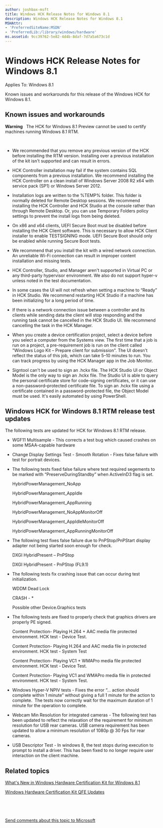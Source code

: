 ```yaml
---
author: joshbax-msft
title: Windows HCK Release Notes for Windows 8.1
description: Windows HCK Release Notes for Windows 8.1
MSHAttr:
- 'PreferredSiteName:MSDN'
- 'PreferredLib:/library/windows/hardware'
ms.assetid: 9cc39762-5e82-4d4b-8daf-7d7a5a673c1d
---
```


# Windows HCK Release Notes for Windows 8.1


Applies To: Windows 8.1

Known issues and workarounds for this release of the Windows HCK for Windows 8.1.

## Known issues and workarounds


**Warning**  
The HCK for Windows 8.1 Preview cannot be used to certify machines running Windows 8.1 RTM.

 

-   We recommended that you remove any previous version of the HCK before installing the RTM version. Installing over a previous installation of the kit isn't supported and can result in errors.

-   HCK Controller installation may fail if the system contains SQL components from a previous installation. We recommend installing the HCK Controller on a clean install of Windows Server 2008 R2 x64 with service pack (SP1) or Windows Server 2012.

-   Installation logs are written to the %TEMP% folder. This folder is normally deleted for Remote Desktop sessions. We recommend installing the HCK Controller and HCK Studio at the console rather than through Remote Desktop. Or, you can use Temporary Folders policy settings to prevent the install logs from being deleted.

-   On x86 and x64 clients, UEFI Secure Boot must be disabled before installing the HCK Client software. This is necessary to allow HCK Client installer to enable TESTSIGNING mode. UEFI Secure Boot should only be enabled while running Secure Boot tests.

-   We recommend that you install the kit with a wired network connection. An unreliable Wi-Fi connection can result in improper content installation and missing tests.

-   HCK Controller, Studio, and Manager aren't supported in Virtual PC or any third-party hypervisor environment. We also do not support hyper-v unless noted in the test documentation.

-   In some cases the UI will not refresh when setting a machine to “Ready” in HCK Studio. We recommend restarting HCK Studio if a machine has been initializing for a long period of time.

-   If there is a network connection issue between a controller and its clients while sending data the client will stop responding and the running task cannot be cancelled in the HCK Studio UI. We recommend cancelling the task in the HCK Manager.

-   When you create a device certification project, select a device before you select a computer from the Systems view. The first time that a job is run on a project, a pre-requirement job is run on the client called "Windows Logo Kit – Prepare client for submission". The UI doesn't reflect the status of this job, which can take 5–10 minutes to run. You can track progress by using the HCK Manager app in the Job Monitor.

-   Signtool can't be used to sign an .hckx file. The HCK Studio UI or Object Model is the only way to sign an .hckx file. The Studio UI is able to query the personal certificate store for code-signing certificates, or it can use a non-password–protected certificate file. To sign an .hckx file using a certificate contained in a password-protected file, the Object Model must be used. It's easily automated by using PowerShell.

## Windows HCK for Windows 8.1 RTM release test updates


The following tests are updated for HCK for Windows 8.1 RTM release.

-   WGF11 Multisample - This corrects a test bug which caused crashes on some MSAA-capable hardware

-   Change Display Settings Test - Smooth Rotation - Fixes false failure with test for portrait devices.

-   The following tests fixed false failure where test required segements to be marked with “PreserveDuringStandby” when ActiveInD3 flag is set.

    HybridPowerManagement\_NoApp

    HybridPowerManagement\_AppIdle

    HybridPowerManagement\_AppRunning

    HybridPowerManagement\_NoAppMonitorOff

    HybridPowerManagement\_AppIdleMonitorOff

    HybridPowerManagement\_AppRunningMonitorOff

-   The following test fixes false failure due to PnPStop/PnPStart display adapter not being started soon enough for check.

    DXGI HybridPresent – PnPStop

    DXGI HybridPresent - PnPStop (FL9.1)

-   The following tests fix crashing issue that can occur during test initialization.

    WDDM Dead Lock

    CRASH - \*

    Possible other Device.Graphics tests

-   The following tests are fixed to properly check that graphics drivers are properly PE signed.

    Content Protection- Playing H.264 + AAC media file protected environment. HCK test - Device Test.

    Content Protection- Playing H.264 and AAC media file in protected environment. HCK test - System Test

    Content Protection- Playing VC1 + WMAPro media file protected environment. HCK test - Device Test.

    Content Protection- Playing VC1 and WMAPro media file in protected environment. HCK test - System Test.

-   Windows Hyper-V NPIV tests - Fixes the error “… action should complete within 1 minute” without giving a full 1 minute for the action to complete.  The tests now correctly wait for the maximum duration of 1 minute for the operation to complete.

-   Webcam Min Resolution for integrated cameras - The following test has been updated to reflect the relaxation of the requirement for minimum resolution for USB rear cameras. USB camera requirement has been updated to allow a minimum resolution of 1080p @ 30 Fps for rear cameras.

-   USB Descriptor Test - In windows 8, the test stops during execution to prompt to install a driver. This has been fixed to no longer require user interaction on the client machine.

## Related topics


[What's New in Windows Hardware Certification Kit for Windows 8.1](whats-new-in-windows-hardware-certification-kit-for-windows-81.md)

[Windows Hardware Certification Kit QFE Updates](windows-hardware-certification-kit-qfe-updates.md)

 

 

[Send comments about this topic to Microsoft](mailto:wsddocfb@microsoft.com?subject=Documentation%20feedback%20%5Bp_hck\p_hck%5D:%20Windows%20HCK%20Release%20Notes%20%20for%20Windows%208.1%20%20RELEASE:%20%284/27/2016%29&body=%0A%0APRIVACY%20STATEMENT%0A%0AWe%20use%20your%20feedback%20to%20improve%20the%20documentation.%20We%20don't%20use%20your%20email%20address%20for%20any%20other%20purpose,%20and%20we'll%20remove%20your%20email%20address%20from%20our%20system%20after%20the%20issue%20that%20you're%20reporting%20is%20fixed.%20While%20we're%20working%20to%20fix%20this%20issue,%20we%20might%20send%20you%20an%20email%20message%20to%20ask%20for%20more%20info.%20Later,%20we%20might%20also%20send%20you%20an%20email%20message%20to%20let%20you%20know%20that%20we've%20addressed%20your%20feedback.%0A%0AFor%20more%20info%20about%20Microsoft's%20privacy%20policy,%20see%20http://privacy.microsoft.com/default.aspx. "Send comments about this topic to Microsoft")





